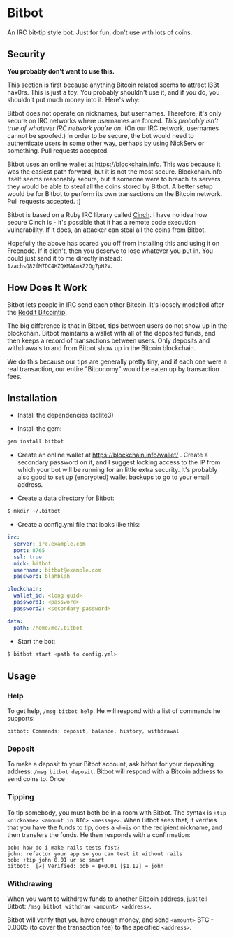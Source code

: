 # Bitbot

An IRC bit-tip style bot. Just for fun, don't use with lots of coins.

## Security

**You probably don't want to use this.**

This section is first because anything Bitcoin related seems to attract
l33t hax0rs. This is just a toy. You probably shouldn't use it, and if
you do, you shouldn't put much money into it. Here's why:

Bitbot does not operate on nicknames, but usernames. Therefore, it's
only secure on IRC networks where usernames are forced. *This probably
isn't true of whatever IRC network you're on.* (On our IRC network,
usernames cannot be spoofed.) In order to be secure, the bot would need
to authenticate users in some other way, perhaps by using NickServ or
something. Pull requests accepted.

Bitbot uses an online wallet at https://blockchain.info. This was
because it was the easiest path forward, but it is not the most secure.
Blockchain.info itself seems reasonably secure, but if someone were to
breach its servers, they would be able to steal all the coins stored by
Bitbot. A better setup would be for Bitbot to perform its own
transactions on the Bitcoin network. Pull requests accepted. :)

Bitbot is based on a Ruby IRC library called
[Cinch](https://github.com/cinchrb/cinch). I have no idea how secure
Cinch is - it's possible that it has a remote code execution
vulnerability. If it does, an attacker can steal all the coins from
Bitbot.

Hopefully the above has scared you off from installing this and using it
on Freenode. If it didn't, then you deserve to lose whatever you put in.
You could just send it to me directly instead:
`1zachsQ82fM7DC4HZQXMAAmkZ2Qg7pH2V`.

## How Does It Work

Bitbot lets people in IRC send each other Bitcoin. It's loosely modelled
after the [Reddit Bitcointip](http://redd.it/13iykn).

The big difference is that in Bitbot, tips between users do not show up
in the blockchain. Bitbot maintains a wallet with all of the deposited
funds, and then keeps a record of transactions between users. Only
deposits and withdrawals to and from Bitbot show up in the Bitcoin
blockchain.

We do this because our tips are generally pretty tiny, and if each one
were a real transaction, our entire "Bitconomy" would be eaten up by
transaction fees.

## Installation

 * Install the dependencies (sqlite3)

 * Install the gem:

```bash
gem install bitbot
```

 * Create an online wallet at https://blockchain.info/wallet/ . Create a
   secondary password on it, and I suggest locking access to the IP from
   which your bot will be running for an little extra security. It's
   probably also good to set up (encrypted) wallet backups to go to your
   email address.

 * Create a data directory for Bitbot:

```bash
$ mkdir ~/.bitbot
```

 * Create a config.yml file that looks like this:

```yaml
irc:
  server: irc.example.com
  port: 8765
  ssl: true
  nick: bitbot
  username: bitbot@example.com
  password: blahblah

blockchain:
  wallet_id: <long guid>
  password1: <password>
  password2: <secondary password>

data:
  path: /home/me/.bitbot
```

 * Start the bot:

```bash
$ bitbot start <path to config.yml> 
```

## Usage

### Help

To get help, `/msg bitbot help`. He will respond with a list of commands
he supports:

```
bitbot: Commands: deposit, balance, history, withdrawal
```

### Deposit

To make a deposit to your Bitbot account, ask bitbot for your depositing
address: `/msg bitbot deposit`. Bitbot will respond with a Bitcoin
address to send coins to. Once 

### Tipping

To tip somebody, you must both be in a room with Bitbot. The syntax is
`+tip <nickname> <amount in BTC> <message>`. When Bitbot sees that, it
verifies that you have the funds to tip, does a `whois` on the recipient
nickname, and then transfers the funds. He then responds with a
confirmation:

```
bob: how do i make rails tests fast?
john: refactor your app so you can test it without rails
bob: +tip john 0.01 ur so smart
bitbot:  [✔] Verified: bob ➜ ฿+0.01 [$1.12] ➜ john
```

### Withdrawing

When you want to withdraw funds to another Bitcoin address, just tell
Bitbot: `/msg bitbot withdraw <amount> <address>`. 

Bitbot will verify that you have enough money, and send `<amount>` BTC -
0.0005 (to cover the transaction fee) to the specified `<address>`.
